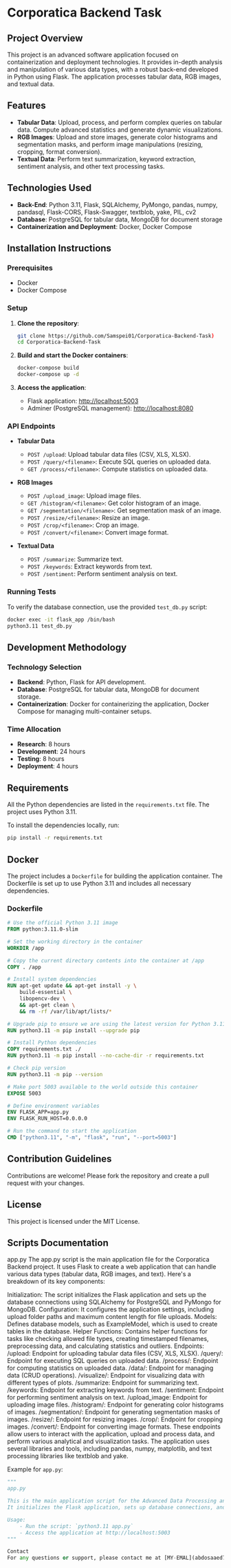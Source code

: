 # Corporatica Backend Task

## Project Overview

This project is an advanced software application focused on containerization and deployment technologies. It provides in-depth analysis and manipulation of various data types, with a robust back-end developed in Python using Flask. The application processes tabular data, RGB images, and textual data.

## Features

- **Tabular Data**: Upload, process, and perform complex queries on tabular data. Compute advanced statistics and generate dynamic visualizations.
- **RGB Images**: Upload and store images, generate color histograms and segmentation masks, and perform image manipulations (resizing, cropping, format conversion).
- **Textual Data**: Perform text summarization, keyword extraction, sentiment analysis, and other text processing tasks.

## Technologies Used

- **Back-End**: Python 3.11, Flask, SQLAlchemy, PyMongo, pandas, numpy, pandasql, Flask-CORS, Flask-Swagger, textblob, yake, PIL, cv2
- **Database**: PostgreSQL for tabular data, MongoDB for document storage
- **Containerization and Deployment**: Docker, Docker Compose

## Installation Instructions

### Prerequisites

- Docker
- Docker Compose

### Setup

1. **Clone the repository**:
    ```sh
    git clone https://github.com/Samspei01/Corporatica-Backend-Task)
    cd Corporatica-Backend-Task
    ```

2. **Build and start the Docker containers**:
    ```sh
    docker-compose build
    docker-compose up -d
    ```

3. **Access the application**:
    - Flask application: [http://localhost:5003](http://localhost:5003)
    - Adminer (PostgreSQL management): [http://localhost:8080](http://localhost:8080)


### API Endpoints

- **Tabular Data**
    - `POST /upload`: Upload tabular data files (CSV, XLS, XLSX).
    - `POST /query/<filename>`: Execute SQL queries on uploaded data.
    - `GET /process/<filename>`: Compute statistics on uploaded data.

- **RGB Images**
    - `POST /upload_image`: Upload image files.
    - `GET /histogram/<filename>`: Get color histogram of an image.
    - `GET /segmentation/<filename>`: Get segmentation mask of an image.
    - `POST /resize/<filename>`: Resize an image.
    - `POST /crop/<filename>`: Crop an image.
    - `POST /convert/<filename>`: Convert image format.

- **Textual Data**
    - `POST /summarize`: Summarize text.
    - `POST /keywords`: Extract keywords from text.
    - `POST /sentiment`: Perform sentiment analysis on text.

### Running Tests

To verify the database connection, use the provided `test_db.py` script:
```sh
docker exec -it flask_app /bin/bash
python3.11 test_db.py
```

## Development Methodology

### Technology Selection

- **Backend**: Python, Flask for API development.
- **Database**: PostgreSQL for tabular data, MongoDB for document storage.
- **Containerization**: Docker for containerizing the application, Docker Compose for managing multi-container setups.

### Time Allocation

- **Research**: 8 hours
- **Development**: 24 hours
- **Testing**: 8 hours
- **Deployment**: 4 hours

## Requirements

All the Python dependencies are listed in the `requirements.txt` file. The project uses Python 3.11.

To install the dependencies locally, run:
```sh
pip install -r requirements.txt
```

## Docker

The project includes a `Dockerfile` for building the application container. The Dockerfile is set up to use Python 3.11 and includes all necessary dependencies.

### Dockerfile
```dockerfile
# Use the official Python 3.11 image
FROM python:3.11.0-slim

# Set the working directory in the container
WORKDIR /app

# Copy the current directory contents into the container at /app
COPY . /app

# Install system dependencies
RUN apt-get update && apt-get install -y \
    build-essential \
    libopencv-dev \
    && apt-get clean \
    && rm -rf /var/lib/apt/lists/*

# Upgrade pip to ensure we are using the latest version for Python 3.11
RUN python3.11 -m pip install --upgrade pip

# Install Python dependencies
COPY requirements.txt ./
RUN python3.11 -m pip install --no-cache-dir -r requirements.txt

# Check pip version
RUN python3.11 -m pip --version

# Make port 5003 available to the world outside this container
EXPOSE 5003

# Define environment variables
ENV FLASK_APP=app.py
ENV FLASK_RUN_HOST=0.0.0.0

# Run the command to start the application
CMD ["python3.11", "-m", "flask", "run", "--port=5003"]

```

## Contribution Guidelines

Contributions are welcome! Please fork the repository and create a pull request with your changes.

## License

This project is licensed under the MIT License.

## Scripts Documentation
app.py
The app.py script is the main application file for the Corporatica Backend project. It uses Flask to create a web application that can handle various data types (tabular data, RGB images, and text). Here's a breakdown of its key components:

Initialization: The script initializes the Flask application and sets up the database connections using SQLAlchemy for PostgreSQL and PyMongo for MongoDB.
Configuration: It configures the application settings, including upload folder paths and maximum content length for file uploads.
Models: Defines database models, such as ExampleModel, which is used to create tables in the database.
Helper Functions: Contains helper functions for tasks like checking allowed file types, creating timestamped filenames, preprocessing data, and calculating statistics and outliers.
Endpoints:
/upload: Endpoint for uploading tabular data files (CSV, XLS, XLSX).
/query/<filename>: Endpoint for executing SQL queries on uploaded data.
/process/<filename>: Endpoint for computing statistics on uploaded data.
/data/<filename>: Endpoint for managing data (CRUD operations).
/visualize/<filename>: Endpoint for visualizing data with different types of plots.
/summarize: Endpoint for summarizing text.
/keywords: Endpoint for extracting keywords from text.
/sentiment: Endpoint for performing sentiment analysis on text.
/upload_image: Endpoint for uploading image files.
/histogram/<filename>: Endpoint for generating color histograms of images.
/segmentation/<filename>: Endpoint for generating segmentation masks of images.
/resize/<filename>: Endpoint for resizing images.
/crop/<filename>: Endpoint for cropping images.
/convert/<filename>: Endpoint for converting image formats.
These endpoints allow users to interact with the application, upload and process data, and perform various analytical and visualization tasks. The application uses several libraries and tools, including pandas, numpy, matplotlib, and text processing libraries like textblob and yake.

Example for `app.py`:

```python
"""
app.py

This is the main application script for the Advanced Data Processing and Analysis Application.
It initializes the Flask application, sets up database connections, and defines various API endpoints for handling tabular data, RGB images, and textual data.

Usage:
    - Run the script: `python3.11 app.py`
    - Access the application at http://localhost:5003
"""

Contact
For any questions or support, please contact me at [MY-EMAL](abdosaaed749@gmail.com).
